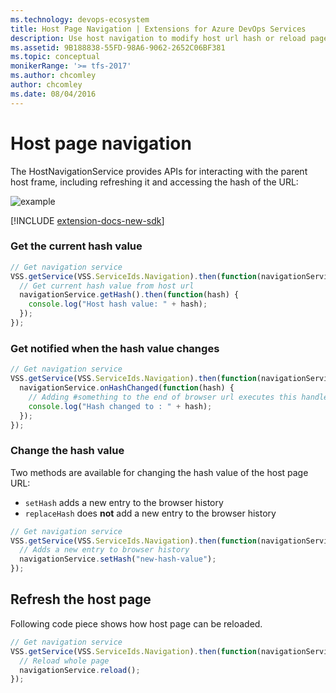 ```yaml
---
ms.technology: devops-ecosystem
title: Host Page Navigation | Extensions for Azure DevOps Services
description: Use host navigation to modify host url hash or reload page
ms.assetid: 9B188838-55FD-98A6-9062-2652C06BF381
ms.topic: conceptual
monikerRange: '>= tfs-2017'
ms.author: chcomley
author: chcomley
ms.date: 08/04/2016
---
```


# Host page navigation

The HostNavigationService provides APIs for interacting with the parent host frame, including refreshing it and accessing the hash of the URL:

![example](./media/hash-browser.png)

[!INCLUDE [extension-docs-new-sdk](../../includes/extension-docs-new-sdk.md)]

### Get the current hash value

```js
// Get navigation service
VSS.getService(VSS.ServiceIds.Navigation).then(function(navigationService) {
  // Get current hash value from host url
  navigationService.getHash().then(function(hash) {
    console.log("Host hash value: " + hash);
  });
});
```

### Get notified when the hash value changes

```js
// Get navigation service
VSS.getService(VSS.ServiceIds.Navigation).then(function(navigationService) {
  navigationService.onHashChanged(function(hash) {
    // Adding #something to the end of browser url executes this handler with the hash value "something"
    console.log("Hash changed to : " + hash);
  });
});
```

### Change the hash value

Two methods are available for changing the hash value of the host page URL:

- `setHash` adds a new entry to the browser history
- `replaceHash` does **not** add a new entry to the browser history

```js
// Get navigation service
VSS.getService(VSS.ServiceIds.Navigation).then(function(navigationService) {
  // Adds a new entry to browser history
  navigationService.setHash("new-hash-value");
});
```

## Refresh the host page

Following code piece shows how host page can be reloaded.

```js
// Get navigation service
VSS.getService(VSS.ServiceIds.Navigation).then(function(navigationService) {
  // Reload whole page
  navigationService.reload();
});
```

